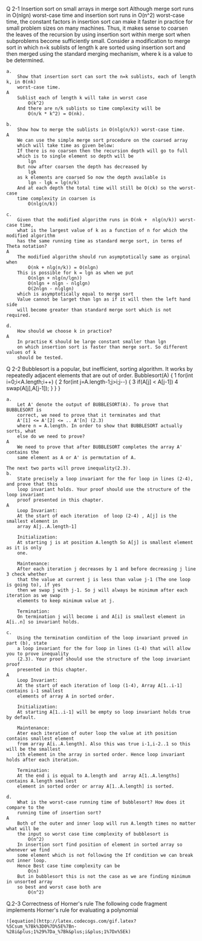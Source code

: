 Q 2-1
	Insertion sort on small arrays in merge sort
	Although merge sort runs in O(nlgn) worst-case time and insertion sort runs
	in O(n^2) worst-case time, the constant factors in insertion sort can make it faster
	in practice for small problem sizes on many machines. Thus, it makes sense to
	coarsen the leaves of the recursion by using insertion sort within merge sort when
	subproblems become sufficiently small. Consider a modification to merge sort in
	which n=k sublists of length k are sorted using insertion sort and then merged
	using the standard merging mechanism, where k is a value to be determined.

	a.	
		Show that insertion sort can sort the n=k sublists, each of length k, in Θ(nk)
		worst-case time.
	A	
		Sublist each of length k will take in worst case
			O(k^2) 
		And there are n/k sublists so time complexity will be 
			O(n/k * k^2) = O(nk). 
			
	b.	
		Show how to merge the sublists in O(nlg(n/k)) worst-case time.
	A	
		We can use the simple merge sort procedure on the coarsed array 
		which will take time as given below:
		If there is no coarsen then the recursion depth will go to full 
		which is to single element so depth will be
			lgn
		But now after coarsen the depth has decreased by 
			lgk
		as k elements are coarsed So now the depth available is 
			lgn - lgk = lg(n/k)
		And at each depth the total time will still be O(ck) so the worst-case
		time complexity in coarsen is 
			O(nlg(n/k))
	
	c.
		Given that the modified algorithm runs in O(nk +  nlg(n/k)) worst-case time,
		what is the largest value of k as a function of n for which the modified algorithm
		has the same running time as standard merge sort, in terms of Theta notation?
	A 	
		The modified algorithm should run asymptotically same as orginal when 
			O(nk + nlg(n/k)) = O(nlgn)
		This is possible for k = lgn as when we put 
			O(nlgn + nlg(n/lgn)) 
			O(nlgn + nlgn - nlglgn)
			O(2nlgn - nlglgn) 
		which is asymptotically equal to merge sort 
		Value cannot be larget than lgn as if it will then the left hand side 
		will become greater than standard merge sort which is not required.
	
	d. 
		How should we choose k in practice?
	A 
		In practise K should be large constant smaller than lgn 
		on which insertion sort is faster than merge sort. So different values of k 
		should be tested.
		
Q 2-2 
	Bubblesort is a popular, but inefficient, sorting algorithm. It works by repeatedly
	adjacent elements that are out of order.
	Bubblesort(A) {
	1	for(int i=0;i<A.length;i++) {
	2		for(int j=A.length-1;j>i;j--) {
	3			if(A[j] < A[j-1])
	4				swap(A[j],A[j-1]);
			}
		}
	}
	
	a.
		Let A' denote the output of BUBBLESORT(A). To prove that BUBBLESORT is
		correct, we need to prove that it terminates and that
		A'[1] <= A'[2] <= .. A'[n] (2.3)
		where n = A.length. In order to show that BUBBLESORT actually sorts, what
		else do we need to prove?
	A
		We need to prove that after BUBBLESORT completes the array A' contains the 
		same element as A or A' is permutation of A.
	
	The next two parts will prove inequality(2.3).
	b.
		State precisely a loop invariant for the for loop in lines (2-4), and prove that this
		loop invariant holds. Your proof should use the structure of the loop invariant
		proof presented in this chapter.
	A 
		Loop Invariant:
		At the start of each iteration  of loop (2-4) , A[j] is the smallest element in 
		array A[j..A.length-1]
		
		Initialization:
		At starting j is at position A.length So A[j] is smallest element as it is only
		one.
		
		Maintenance:
		After each iteration j decreases by 1 and before decreasing j line 3 check whether
		that the value at current j is less than value j-1 (The one loop is going to), if yes
		then we swap j with j-1. So j will always be minimum after each iteration as we swap 
		elements to keep minimum value at j.
		
		Termination:
		On termination j will become i and A[i] is smallest element in A[i..n] so invariant holds.
		
	c.
		Using the termination condition of the loop invariant proved in part (b), state
		a loop invariant for the for loop in lines (1-4) that will allow you to prove inequality
		(2.3). Your proof should use the structure of the loop invariant proof
		presented in this chapter.
	A
		Loop Invariant:
		At the start of each iteration of loop (1-4), Array A[1..i-1] contains i-1 smallest 
		elements of array A in sorted order.
		
		Initialization:
		At starting A[1..i-1] will be empty so loop invariant holds true by default.
		
		Maintenance:
		Ater each iteration of outer loop the value at ith position contains smallest element 
		from array A[i..A.length]. Also this was true i-1,i-2..1 so this will be the smallest
		ith element in the array in sorted order. Hence loop invariant holds after each iteration.
		
		Termination:
		At the end i is equal to A.length and  array A[1..A.lengths] contains A.length smallest 
		element in sorted order or array A[1..A.length] is sorted.
		
	d. 
		What is the worst-case running time of bubblesort? How does it compare to the
		running time of insertion sort?
	A 
		Both of the outer and inner loop will run A.length times no matter what will be 
		the input so worst case time complexity of bubblesort is 
			O(n^2)
		In insertion sort find position of element in sorted array so whenever we find 
		some element which is not following the If condition we can break out inner loop.
		Hence Best case time complexity can be 
			O(n) 
		But in bubblesort this is not the case as we are finding minimum in unsorted array
		so best and worst case both are 
			O(n^2)
			
Q.2-3 
	Correctness of Horner's rule
	The following code fragment implements Horner's rule for evaluating a polynomial
	
	![equation](http://latex.codecogs.com/gif.latex?%5Csum_%7Bk%3D0%7D%5E%7Bn-%28i&plus;1%29%7Da_%7Bk&plus;i&plus;1%7Dx%5Ek)
	
		